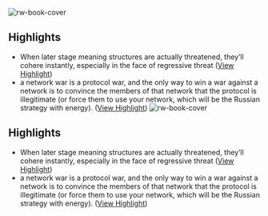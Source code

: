 ![rw-book-cover](https://readwise-assets.s3.amazonaws.com/static/images/article2.74d541386bbf.png)

## Highlights
- When later stage meaning structures are actually threatened, they’ll cohere instantly, especially in the face of regressive threat ([View Highlight](https://instapaper.com/read/1487894777/18945622))
- a network war is a protocol war, and the only way to win a war against a network is to convince the members of that network that the protocol is illegitimate (or force them to use your network, which will be the Russian strategy with energy). ([View Highlight](https://instapaper.com/read/1487894777/18945634))
![rw-book-cover](https://readwise-assets.s3.amazonaws.com/static/images/article2.74d541386bbf.png)

## Highlights
- When later stage meaning structures are actually threatened, they’ll cohere instantly, especially in the face of regressive threat ([View Highlight](https://instapaper.com/read/1487894777/18945622))
- a network war is a protocol war, and the only way to win a war against a network is to convince the members of that network that the protocol is illegitimate (or force them to use your network, which will be the Russian strategy with energy). ([View Highlight](https://instapaper.com/read/1487894777/18945634))
